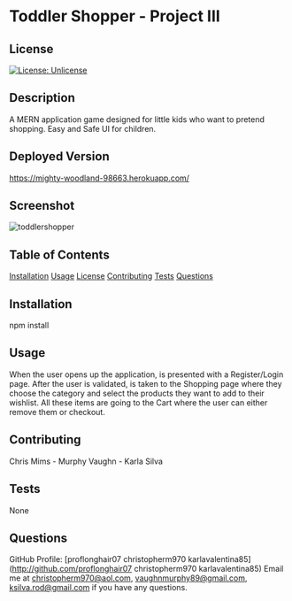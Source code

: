 # Toddler Shopper - Project III

  ## License
  [![License: Unlicense](https://img.shields.io/badge/license-Unlicense-blue.svg)](http://unlicense.org/)
  
  ## Description
  A MERN application game designed for little kids who want to pretend shopping. Easy and Safe UI for children.

  ## Deployed Version
  https://mighty-woodland-98663.herokuapp.com/
  
  ## Screenshot
  ![toddlershopper](https://user-images.githubusercontent.com/63941758/96482534-71e48100-1201-11eb-8126-b5b4ce4f013c.jpg)

  ## Table of Contents
  [Installation](#Installation)
  [Usage](#Usage)
  [License](#License)
  [Contributing](#Contributing)
  [Tests](#Tests)
  [Questions](#Questions)

  ## Installation
  npm install

  ## Usage
  When the user opens up the application, is presented with a Register/Login page. After the user is validated, is taken to the Shopping page where they choose the category and select the products they want to add to their wishlist. All these items are going to the Cart where the user can either remove them or checkout. 

  ## Contributing
  Chris Mims - Murphy Vaughn - Karla Silva

  ## Tests
  None

  ## Questions 
  GitHub Profile: [proflonghair07 christopherm970 karlavalentina85](http://github.com/proflonghair07 christopherm970 karlavalentina85)
  Email me at christopherm970@aol.com, vaughnmurphy89@gmail.com, ksilva.rod@gmail.com if you have any questions.
  
